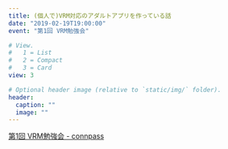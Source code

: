```yaml
---
title: (個人で)VRM対応のアダルトアプリを作っている話
date: "2019-02-19T19:00:00"
event: "第1回 VRM勉強会"

# View.
#   1 = List
#   2 = Compact
#   3 = Card
view: 3

# Optional header image (relative to `static/img/` folder).
header:
  caption: ""
  image: ""
---
```


[第1回 VRM勉強会 - connpass](https://vrm.connpass.com/event/116985/)
